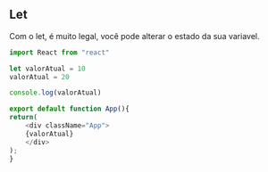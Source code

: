 ## Let

Com o let, é muito legal, você pode alterar o estado da sua variavel.

```js
import React from "react"

let valorAtual = 10
valorAtual = 20

console.log(valorAtual)

export default function App(){
return(
    <div className="App">
    {valorAtual}
    </div>
);
}
```

